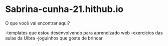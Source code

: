 # Sabrina-cunha-21.hithub.io

O que você vai encontrar aqui?

-templates que estou desenvolvendo para aprendizado web
-exercícios das aulas da Ulbra
-joguinhos que goste de brincar